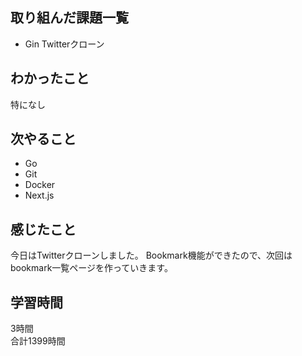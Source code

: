 ## 取り組んだ課題一覧
- Gin Twitterクローン

## わかったこと
特になし

## 次やること
- Go
- Git
- Docker
- Next.js

## 感じたこと
今日はTwitterクローンしました。
Bookmark機能ができたので、次回はbookmark一覧ページを作っていきます。

## 学習時間
3時間<br />
合計1399時間

